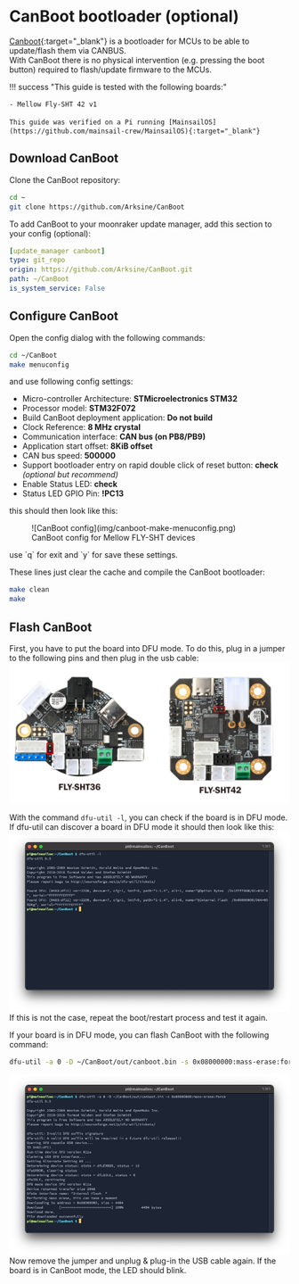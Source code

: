 # CanBoot bootloader (optional)

[Canboot](https://github.com/Arksine/CanBoot){:target="_blank"} is a bootloader for MCUs to be able to update/flash them via CANBUS.  
With CanBoot there is no physical intervention (e.g. pressing the boot button) required to flash/update firmware to the
MCUs.

!!! success "This guide is tested with the following boards:"

    - Mellow Fly-SHT 42 v1

    This guide was verified on a Pi running [MainsailOS](https://github.com/mainsail-crew/MainsailOS){:target="_blank"}

## Download CanBoot
Clone the CanBoot repository:
``` bash
cd ~
git clone https://github.com/Arksine/CanBoot
```
To add CanBoot to your moonraker update manager, add this section to your config (optional):
``` yaml title="moonraker.conf"
[update_manager canboot]
type: git_repo
origin: https://github.com/Arksine/CanBoot.git
path: ~/CanBoot
is_system_service: False
```

## Configure CanBoot
Open the config dialog with the following commands:
``` bash
cd ~/CanBoot
make menuconfig
```
and use following config settings:

- Micro-controller Architecture: **STMicroelectronics STM32**
- Processor model: **STM32F072**
- Build CanBoot deployment application: **Do not build**
- Clock Reference: **8 MHz crystal**
- Communication interface: **CAN bus (on PB8/PB9)**
- Application start offset: **8KiB offset**
- CAN bus speed: **500000**
- Support bootloader entry on rapid double click of reset button: **check** *(optional but recommend)*
- Enable Status LED: **check**
- Status LED GPIO Pin: **!PC13**

this should then look like this:
<figure markdown>
  ![CanBoot config](img/canboot-make-menuconfig.png)
  <figcaption>CanBoot config for Mellow FLY-SHT devices</figcaption>
</figure>
use `q` for exit and `y` for save these settings.

These lines just clear the cache and compile the CanBoot bootloader:
``` bash
make clean
make
```

## Flash CanBoot

First, you have to put the board into DFU mode. To do this, plug in a jumper to the following pins and then plug in the
usb cable:
![Boot jumper position](img/boot-jumper.jpg)

With the command `dfu-util -l`, you can check if the board is in DFU mode. If dfu-util can discover a board in DFU mode
it should then look like this:
![dfu-util -l](img/dfu-util_-l.png)
If this is not the case, repeat the boot/restart process and test it again.

If your board is in DFU mode, you can flash CanBoot with the following command:
``` bash
dfu-util -a 0 -D ~/CanBoot/out/canboot.bin -s 0x08000000:mass-erase:force
```
![dfu-util -l](img/dfu-util_flash_canboot.png)
Now remove the jumper and unplug & plug-in the USB cable again. If the board is in CanBoot mode, the LED should blink.